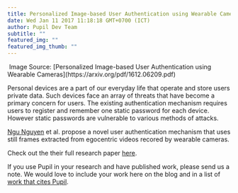 ```yaml
--- 
title: Personalized Image-based User Authentication using Wearable Cameras
date: Wed Jan 11 2017 11:18:18 GMT+0700 (ICT) 
author: Pupil Dev Team 
subtitle: ""
featured_img: ""
featured_img_thumb: ""
---
```


<img src="../../../../media/images/blog/.jpg" class='Feature-image u-padBottom--1' alt="">
Image Source: [Personalized Image-based User Authentication using Wearable Cameras](https://arxiv.org/pdf/1612.06209.pdf)




Personal devices are a part of our everyday life that operate and store users private data. Such devices face an array of threats that have become a primary concern for users. The existing authentication mechanism requires users to register and remember one static password for each device. However static passwords are vulnerable to various methods of attacks. 

[Ngu Nguyen](http://ambientintelligence.aalto.fi/team.html) et al. propose a novel user authentication mechanism that uses still frames extracted from egocentric videos recored by wearable cameras. 







Check out the their full research paper [here](https://arxiv.org/pdf/1612.06209.pdf).

If you use Pupil in your research and have published work, please send us a note. We would love to include your work here on the blog and in a list of [work that cites Pupil](https://docs.google.com/spreadsheets/d/1ZD6HDbjzrtRNB4VB0b7GFMaXVGKZYeI0zBOBEEPwvBI/).

